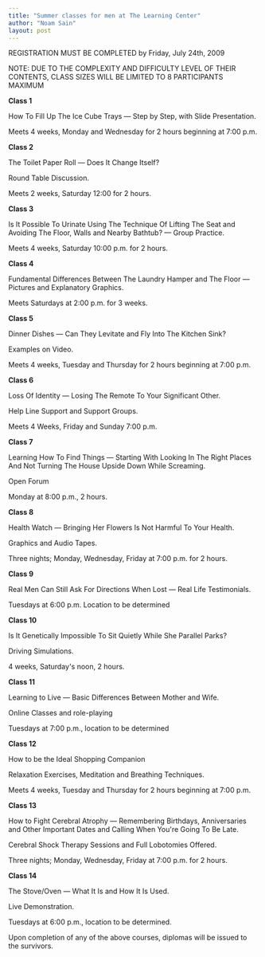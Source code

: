 ```yaml
---
title: "Summer classes for men at The Learning Center"
author: "Noam Sain"
layout: post
---
```


REGISTRATION MUST BE COMPLETED by Friday, July 24th, 2009

NOTE: DUE TO THE COMPLEXITY AND DIFFICULTY LEVEL OF THEIR CONTENTS, CLASS SIZES WILL BE LIMITED TO 8 PARTICIPANTS MAXIMUM

**Class 1**

How To Fill Up The Ice Cube Trays — Step by Step, with Slide Presentation.

Meets 4 weeks, Monday and Wednesday for 2 hours beginning at 7:00 p.m.

**Class 2**

The Toilet Paper Roll — Does It Change Itself?

Round Table Discussion.

Meets 2 weeks, Saturday 12:00 for 2 hours.

**Class 3**

Is It Possible To Urinate Using The Technique Of Lifting The Seat and Avoiding The Floor, Walls and Nearby Bathtub? — Group Practice.

Meets 4 weeks, Saturday 10:00 p.m. for 2 hours.

**Class 4**

Fundamental Differences Between The Laundry Hamper and The Floor — Pictures and Explanatory Graphics.

Meets Saturdays at 2:00 p.m. for 3 weeks.

**Class 5**

Dinner Dishes — Can They Levitate and Fly Into The Kitchen Sink?

Examples on Video.

Meets 4 weeks, Tuesday and Thursday for 2 hours beginning at 7:00 p.m.

**Class 6**

Loss Of Identity — Losing The Remote To Your Significant Other.

Help Line Support and Support Groups.

Meets 4 Weeks, Friday and Sunday 7:00 p.m.

**Class 7**

Learning How To Find Things — Starting With Looking In The Right Places And Not Turning The House Upside Down While Screaming.

Open Forum

Monday at 8:00 p.m., 2 hours.

**Class 8**

Health Watch — Bringing Her Flowers Is Not Harmful To Your Health.

Graphics and Audio Tapes.

Three nights; Monday, Wednesday, Friday at 7:00 p.m. for 2 hours.

**Class 9**

Real Men Can Still Ask For Directions When Lost — Real Life Testimonials.

Tuesdays at 6:00 p.m. Location to be determined

**Class 10**

Is It Genetically Impossible To Sit Quietly While She Parallel Parks?

Driving Simulations.

4 weeks, Saturday's noon, 2 hours.

**Class 11**

Learning to Live — Basic Differences Between Mother and Wife.

Online Classes and role-playing

Tuesdays at 7:00 p.m., location to be determined

**Class 12**

How to be the Ideal Shopping Companion

Relaxation Exercises, Meditation and Breathing Techniques.

Meets 4 weeks, Tuesday and Thursday for 2 hours beginning at 7:00 p.m.

**Class 13**

How to Fight Cerebral Atrophy — Remembering Birthdays, Anniversaries and Other Important Dates and Calling When You're Going To Be Late.

Cerebral Shock Therapy Sessions and Full Lobotomies Offered.

Three nights; Monday, Wednesday, Friday at 7:00 p.m. for 2 hours.

**Class 14**

The Stove/Oven — What It Is and How It Is Used.

Live Demonstration.

Tuesdays at 6:00 p.m., location to be determined.

Upon completion of any of the above courses, diplomas will be issued to the survivors.
